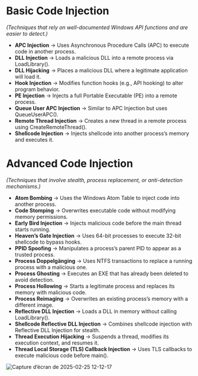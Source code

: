 # Basic Code Injection
*(Techniques that rely on well-documented Windows API functions and are easier to detect.)*

- **APC Injection** → Uses Asynchronous Procedure Calls (APC) to execute code in another process.
- **DLL Injection** → Loads a malicious DLL into a remote process via LoadLibrary().
- **DLL Hijacking** → Places a malicious DLL where a legitimate application will load it.
- **Hook Injection** → Modifies function hooks (e.g., API hooking) to alter program behavior.
- **PE Injection** → Injects a full Portable Executable (PE) into a remote process.
- **Queue User APC Injection** → Similar to APC Injection but uses QueueUserAPC().
- **Remote Thread Injection** → Creates a new thread in a remote process using CreateRemoteThread().
- **Shellcode Injection** → Injects shellcode into another process’s memory and executes it.

# Advanced Code Injection
*(Techniques that involve stealth, process replacement, or anti-detection mechanisms.)*

- **Atom Bombing** → Uses the Windows Atom Table to inject code into another process.
- **Code Stomping** → Overwrites executable code without modifying memory permissions.
- **Early Bird Injection** → Injects malicious code before the main thread starts running.
- **Heaven’s Gate Injection** → Uses 64-bit processes to execute 32-bit shellcode to bypass hooks.
- **PPID Spoofing** → Manipulates a process’s parent PID to appear as a trusted process.
- **Process Doppelgänging** → Uses NTFS transactions to replace a running process with a malicious one.
- **Process Ghosting** → Executes an EXE that has already been deleted to avoid detection.
- **Process Hollowing** → Starts a legitimate process and replaces its memory with malicious code.
- **Process Reimaging** → Overwrites an existing process’s memory with a different image.
- **Reflective DLL Injection** → Loads a DLL in memory without calling LoadLibrary().
- **Shellcode Reflective DLL Injection** → Combines shellcode injection with Reflective DLL Injection for stealth.
- **Thread Execution Hijacking** → Suspends a thread, modifies its execution context, and resumes it.
- **Thread Local Storage (TLS) Callback Injection** → Uses TLS callbacks to execute malicious code before main().

![Capture d’écran de 2025-02-25 12-12-17](https://github.com/user-attachments/assets/c88592a0-9ff9-4cb4-b7e5-ed70e38f6de6)
